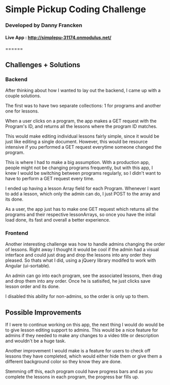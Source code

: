 # Simple Pickup Coding Challenge
### Developed by Danny Francken

#### Live App : http://simplepu-31174.onmodulus.net/
======

## Challenges + Solutions

### Backend
After thinking about how I wanted to lay out the backend, I came up with a couple solutions.

The first was to have two separate collections: 1 for programs and another one for lessons.

When a user clicks on a program, the app makes a GET request with the Program's ID, and returns all the lessons where the program ID matches.

This would make editing individual lessons fairly simple, since it would be just like editing a single document. However, this would be resource intensive if you performed a GET request everytime someone changed the program.

This is where I had to make a big assumption. With a production app, people might not be changing programs frequently, but with this app, I knew I would be switching between programs regularly, so I didn't want to have to perform a GET request every time.

I ended up having a lesson Array field for each Program. Whenever I want to add a lesson, which only the admin can do, I just POST to the array and its done.

As a user, the app just has to make one GET request which returns all the programs and their respective lessonArrays, so once you have the inital load done, its fast and overall a better experience.

### Frontend
Another interesting challenge was how to handle admins changing the order of lessons. Right away I thought it would be cool if the admin had a visual interface and could just drag and drop the lessons into any order they pleased. So thats what I did, using a jQuery library modifed to work with Angular (ui-sortable). 

An admin can go into each program, see the associated lessons, then drag and drop them into any order. Once he is satisifed, he just clicks save lesson order and its done.

I disabled this ability for non-admins, so the order is only up to them.


## Possible Improvements
If I were to continue working on this app, the next thing I would do would be to give lesson editing support to admins. This would be a nice feature for admins if they needed to make any changes to a video title or description and wouldn't be a huge task.

Another improvement I would make is a feature for users to check off lessons they have completed, which would either hide them or give them a different background color so they know they are done. 

Stemming off this, each program could have progress bars and as you complete the lessons in each program, the progress bar fills up. 